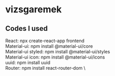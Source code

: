 # vizsgaremek

## Codes I used

React: npx create-react-app frontend \
Material-ui: npm install @material-ui/core \
Material-ui styled: npm install @material-ui/styles \
Material-ui icon: npm install @material-ui/icons \
uuid: npm install uuid \
Router: npm install react-router-dom \
